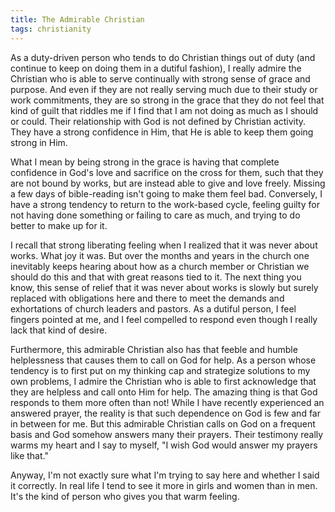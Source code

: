 ```yaml
---
title: The Admirable Christian
tags: christianity
---
```


As a duty-driven person who tends to do Christian things out of duty (and continue to keep on doing them in a dutiful fashion),
I really admire the Christian who is able to serve continually with strong sense of grace and purpose. And even if they are not
really serving much due to their study or work commitments, they are so strong in the grace that they do not feel
that kind of guilt that riddles me if I find that I am not doing as much as I should or could.
Their relationship with God is not defined by Christian activity. They have a strong confidence in Him,
that He is able to keep them going strong in Him.

What I mean by being strong in the grace is having that complete confidence in God's love and
sacrifice on the cross for them, such that they are not bound by works, but
are instead able to give and love freely. Missing a few days of bible-reading isn't going to make them feel bad.
Conversely, I have a strong tendency to return to the work-based cycle,
feeling guilty for not having done something or failing to care as much, and trying to do better to make up for it.

I recall that strong liberating feeling when I realized that it was never about works. What joy it was.
But over the months and years in the church one inevitably keeps hearing about how as a church member
or Christian we should do this and that with great reasons tied to it. The next thing you know, this sense
of relief that it was never about works is slowly but surely replaced with obligations here and there to meet
the demands and exhortations of church leaders and pastors. As a dutiful person, I feel fingers pointed at me,
and I feel compelled to respond even though I really lack that kind of desire.

Furthermore, this admirable Christian also has that feeble and humble helplessness that causes them to
call on God for help. As a person whose tendency is to first put on my thinking cap and strategize solutions
to my own problems, I admire the Christian who is able to first acknowledge that they are helpless
and call onto Him for help. The amazing thing is that God responds to them more often than not! While
I have recently experienced an answered prayer, the reality is that such dependence on God is
few and far in between for me. But this admirable Christian calls on God on a frequent basis and God somehow
answers many their prayers. Their testimony really warms my heart and I say to myself,
"I wish God would answer my prayers like that."

Anyway, I'm not exactly sure what I'm trying to say here and whether I said it correctly. In real life I tend to see
it more in girls and women than in men. It's the kind of person who gives you that warm feeling.
